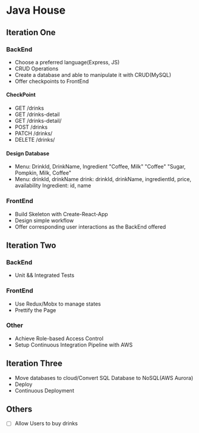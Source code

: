 # Java House

## Iteration One

### BackEnd

- Choose a preferred language(Express, JS)
- CRUD Operations
- Create a database and able to manipulate it with CRUD(MySQL)
- Offer checkpoints to FrontEnd

#### CheckPoint
- GET /drinks
- GET /drinks-detail
- GET /drinks-detail/<id>
- POST /drinks
- PATCH /drinks/<id>
- DELETE /drinks/<id>

#### Design Database
- Menu: DrinkId, DrinkName, Ingredient
  "Coffee, Milk" "Coffee" "Sugar, Pompkin, Milk, Coffee"
- Menu: drinkId, drinkName
  drink: drinkId, drinkName, ingredientId, price, availability
  Ingredient: id, name


### FrontEnd

- Build Skeleton with Create-React-App
- Design simple workflow
- Offer corresponding user interactions as the BackEnd offered

## Iteration Two

### BackEnd

- Unit && Integrated Tests

### FrontEnd

- Use Redux/Mobx to manage states
- Prettify the Page

### Other

- Achieve Role-based Access Control
- Setup Continuous Integration Pipeline with AWS

## Iteration Three

- Move databases to cloud/Convert SQL Database to NoSQL(AWS Aurora)
- Deploy
- Continuous Deployment

## Others

- [ ] Allow Users to buy drinks
